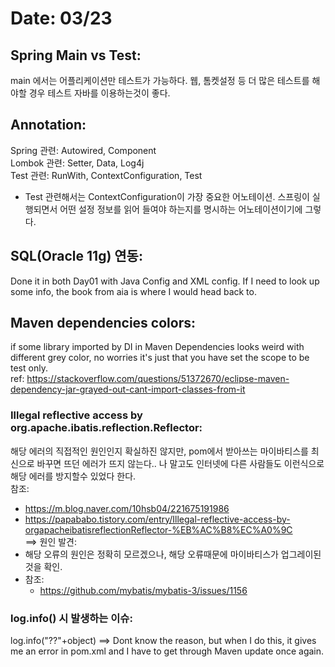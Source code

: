 # Date: 03/23

## Spring Main vs Test:
main 에서는 어플리케이션만 테스트가 가능하다. 웹, 톰켓설정 등 더 많은 테스트를 해야할 경우 테스트 자바를 이용하는것이 좋다. 

## Annotation:
Spring 관련: Autowired, Component   
Lombok 관련: Setter, Data, Log4j  
Test 관련: RunWith, ContextConfiguration, Test  
  * Test 관련해서는 ContextConfiguration이 가장 중요한 어노테이션. 스프링이 실행되면서 어떤 설정 정보를 읽어 들여야 하는지를 명시하는 어노테이션이기에 그렇다.  

## SQL(Oracle 11g) 연동:  
Done it in both Day01 with Java Config and XML config. If I need to look up some info, the book from aia is where I would head back to.  

## Maven dependencies colors:
if some library imported by DI in Maven Dependencies looks weird with different grey color, no worries it's just that you have set the scope to be test only.  
ref: https://stackoverflow.com/questions/51372670/eclipse-maven-dependency-jar-grayed-out-cant-import-classes-from-it  

### Illegal reflective access by org.apache.ibatis.reflection.Reflector:
해당 에러의 직접적인 원인인지 확실하진 않지만, pom에서 받아쓰는 마이바티스를 최신으로 바꾸면 뜨던 에러가 뜨지 않는다.. 나 말고도 인터넷에 다른 사람들도 이런식으로 해당 에러를 방지할수 있었다 한다.  
참조:   
 * https://m.blog.naver.com/10hsb04/221675191986  
 * https://papababo.tistory.com/entry/Illegal-reflective-access-by-orgapacheibatisreflectionReflector-%EB%AC%B8%EC%A0%9C  
==> 원인 발견:  
  * 해당 오류의 원인은 정확히 모르겠으나, 해당 오류때문에 마이바티스가 업그레이된것을 확인.
  * 참조:
      * https://github.com/mybatis/mybatis-3/issues/1156  

### log.info() 시 발생하는 이슈:
log.info("??"+object) ==> Dont know the reason, but when I do this, it gives me an error in pom.xml and I have to get through Maven update once again.
